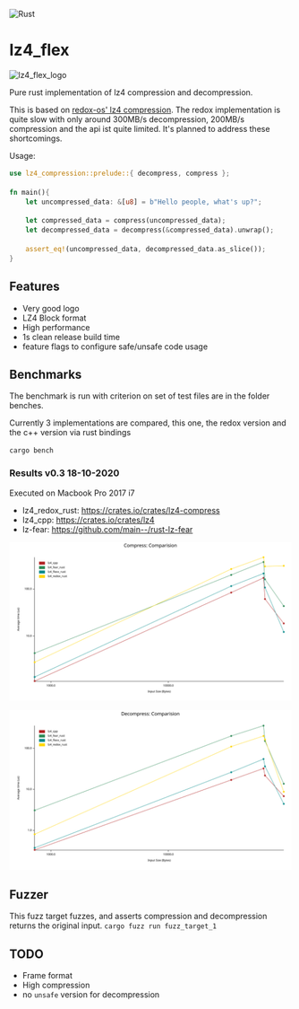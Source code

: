 ![Rust](https://github.com/PSeitz/lz4_flex/workflows/Rust/badge.svg)


# lz4_flex

![lz4_flex_logo](https://raw.githubusercontent.com/PSeitz/lz4_flex/master/logo.jpg)

Pure rust implementation of lz4 compression and decompression.

This is based on [redox-os' lz4 compression](https://crates.io/crates/lz4-compress).
The redox implementation is quite slow with only around 300MB/s decompression, 200MB/s compression and the api ist quite limited.
It's planned to address these shortcomings.


Usage: 
```rust
use lz4_compression::prelude::{ decompress, compress };

fn main(){
    let uncompressed_data: &[u8] = b"Hello people, what's up?";

    let compressed_data = compress(uncompressed_data);
    let decompressed_data = decompress(&compressed_data).unwrap();

    assert_eq!(uncompressed_data, decompressed_data.as_slice());
}
```

## Features
- Very good logo
- LZ4 Block format
- High performance
- 1s clean release build time
- feature flags to configure safe/unsafe code usage

## Benchmarks
The benchmark is run with criterion on set of test files are in the folder benches.

Currently 3 implementations are compared, this one, the redox version and the c++ version via rust bindings

`cargo bench`

### Results v0.3 18-10-2020
Executed on Macbook Pro 2017 i7

- lz4_redox_rust: https://crates.io/crates/lz4-compress
- lz4_cpp: https://crates.io/crates/lz4
- lz-fear: https://github.com/main--/rust-lz-fear

![Compress](./compress_bench.svg)

![Decompress](./decompress_bench.svg)




## Fuzzer
This fuzz target fuzzes, and asserts compression and decompression returns the original input.
`cargo fuzz run fuzz_target_1`



## TODO
- Frame format
- High compression
- no `unsafe` version for decompression

